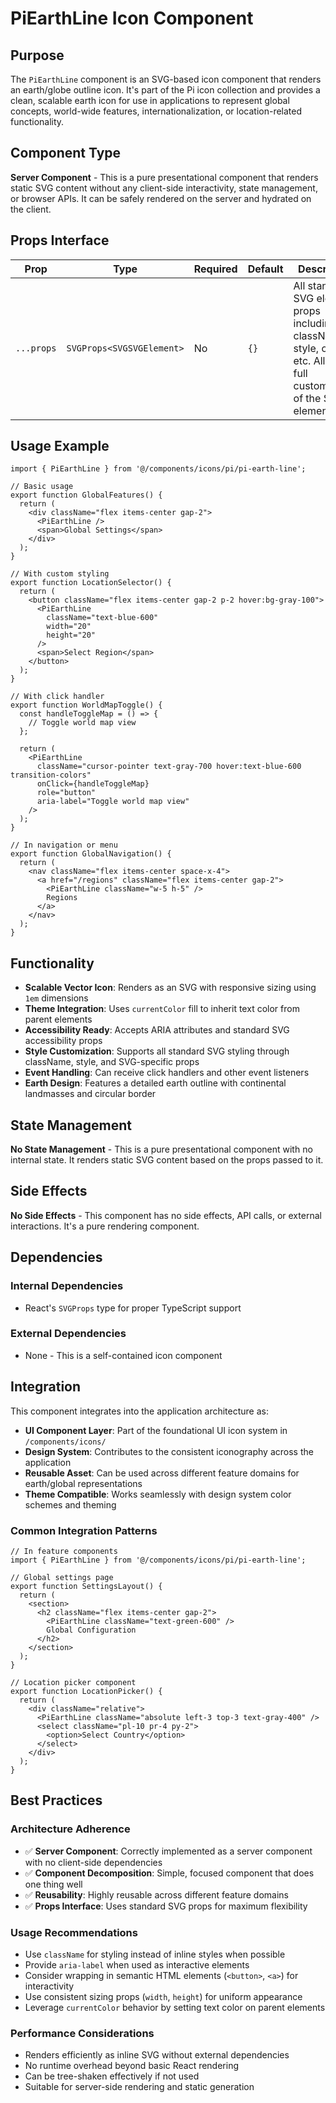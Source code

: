 # PiEarthLine Icon Component

## Purpose

The `PiEarthLine` component is an SVG-based icon component that renders an earth/globe outline icon. It's part of the Pi icon collection and provides a clean, scalable earth icon for use in applications to represent global concepts, world-wide features, internationalization, or location-related functionality.

## Component Type

**Server Component** - This is a pure presentational component that renders static SVG content without any client-side interactivity, state management, or browser APIs. It can be safely rendered on the server and hydrated on the client.

## Props Interface

| Prop | Type | Required | Default | Description |
|------|------|----------|---------|-------------|
| `...props` | `SVGProps<SVGSVGElement>` | No | `{}` | All standard SVG element props including className, style, onClick, etc. Allows full customization of the SVG element |

## Usage Example

```tsx
import { PiEarthLine } from '@/components/icons/pi/pi-earth-line';

// Basic usage
export function GlobalFeatures() {
  return (
    <div className="flex items-center gap-2">
      <PiEarthLine />
      <span>Global Settings</span>
    </div>
  );
}

// With custom styling
export function LocationSelector() {
  return (
    <button className="flex items-center gap-2 p-2 hover:bg-gray-100">
      <PiEarthLine 
        className="text-blue-600" 
        width="20" 
        height="20"
      />
      <span>Select Region</span>
    </button>
  );
}

// With click handler
export function WorldMapToggle() {
  const handleToggleMap = () => {
    // Toggle world map view
  };

  return (
    <PiEarthLine 
      className="cursor-pointer text-gray-700 hover:text-blue-600 transition-colors"
      onClick={handleToggleMap}
      role="button"
      aria-label="Toggle world map view"
    />
  );
}

// In navigation or menu
export function GlobalNavigation() {
  return (
    <nav className="flex items-center space-x-4">
      <a href="/regions" className="flex items-center gap-2">
        <PiEarthLine className="w-5 h-5" />
        Regions
      </a>
    </nav>
  );
}
```

## Functionality

- **Scalable Vector Icon**: Renders as an SVG with responsive sizing using `1em` dimensions
- **Theme Integration**: Uses `currentColor` fill to inherit text color from parent elements
- **Accessibility Ready**: Accepts ARIA attributes and standard SVG accessibility props
- **Style Customization**: Supports all standard SVG styling through className, style, and SVG-specific props
- **Event Handling**: Can receive click handlers and other event listeners
- **Earth Design**: Features a detailed earth outline with continental landmasses and circular border

## State Management

**No State Management** - This is a pure presentational component with no internal state. It renders static SVG content based on the props passed to it.

## Side Effects

**No Side Effects** - This component has no side effects, API calls, or external interactions. It's a pure rendering component.

## Dependencies

### Internal Dependencies
- React's `SVGProps` type for proper TypeScript support

### External Dependencies
- None - This is a self-contained icon component

## Integration

This component integrates into the application architecture as:

- **UI Component Layer**: Part of the foundational UI icon system in `/components/icons/`
- **Design System**: Contributes to the consistent iconography across the application
- **Reusable Asset**: Can be used across different feature domains for earth/global representations
- **Theme Compatible**: Works seamlessly with design system color schemes and theming

### Common Integration Patterns

```tsx
// In feature components
import { PiEarthLine } from '@/components/icons/pi/pi-earth-line';

// Global settings page
export function SettingsLayout() {
  return (
    <section>
      <h2 className="flex items-center gap-2">
        <PiEarthLine className="text-green-600" />
        Global Configuration
      </h2>
    </section>
  );
}

// Location picker component
export function LocationPicker() {
  return (
    <div className="relative">
      <PiEarthLine className="absolute left-3 top-3 text-gray-400" />
      <select className="pl-10 pr-4 py-2">
        <option>Select Country</option>
      </select>
    </div>
  );
}
```

## Best Practices

### Architecture Adherence
- ✅ **Server Component**: Correctly implemented as a server component with no client-side dependencies
- ✅ **Component Decomposition**: Simple, focused component that does one thing well
- ✅ **Reusability**: Highly reusable across different feature domains
- ✅ **Props Interface**: Uses standard SVG props for maximum flexibility

### Usage Recommendations
- Use `className` for styling instead of inline styles when possible
- Provide `aria-label` when used as interactive elements
- Consider wrapping in semantic HTML elements (`<button>`, `<a>`) for interactivity
- Use consistent sizing props (`width`, `height`) for uniform appearance
- Leverage `currentColor` behavior by setting text color on parent elements

### Performance Considerations
- Renders efficiently as inline SVG without external dependencies
- No runtime overhead beyond basic React rendering
- Can be tree-shaken effectively if not used
- Suitable for server-side rendering and static generation